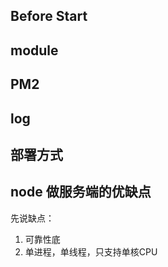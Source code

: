 ## Before Start

## module

## PM2

## log

## 部署方式


## node 做服务端的优缺点
先说缺点：
1. 可靠性底
2. 单进程，单线程，只支持单核CPU